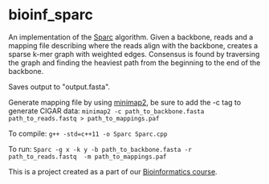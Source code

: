 # bioinf_sparc 

An implementation of the [Sparc](https://peerj.com/articles/2016.pdf) algorithm.
Given a backbone, reads and a mapping file describing where the reads align with the backbone, creates a sparse k-mer graph with weighted edges. Consensus is found by traversing the graph and finding the heaviest path from the beginning to the end of the backbone.

Saves output to "output.fasta".

Generate mapping file by using [minimap2](https://github.com/lh3/minimap2), be sure to add the -c tag to generate CIGAR data:
`minimap2 -c path_to_backbone.fasta path_to_reads.fastq > path_to_mappings.paf`

To compile:
`g++ -std=c++11 -o Sparc Sparc.cpp`

To run:
`Sparc -g x -k y -b path_to_backbone.fasta -r path_to_reads.fastq  -m path_to_mappings.paf `

This is a project created as a part of our [Bioinformatics course](http://www.fer.unizg.hr/predmet/bio).
